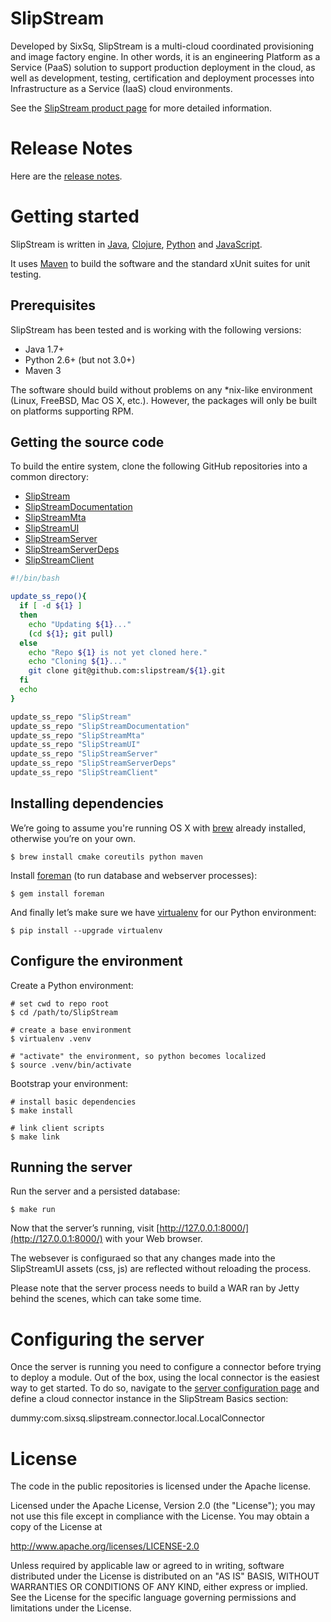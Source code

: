 # SlipStream

Developed by SixSq, SlipStream is a multi-cloud coordinated
provisioning and image factory engine. In other words, it is an
engineering Platform as a Service (PaaS) solution to support
production deployment in the cloud, as well as development, testing,
certification and deployment processes into Infrastructure as a
Service (IaaS) cloud environments.

See the [SlipStream product page]( http://sixsq.com/products/slipstream.html)
for more detailed information.


# Release Notes

Here are the [release notes](/release-notes.md).


# Getting started 

SlipStream is written in [Java], [Clojure], [Python] and [JavaScript].

It uses [Maven] to build the software and the standard xUnit
suites for unit testing.

[Java]: https://www.java.com
[Clojure]: http://clojure.org
[Python]: https://www.python.org
[JavaScript]: https://developer.mozilla.org/en-US/docs/Web/JavaScript
[Maven]: https://maven.apache.org/


## Prerequisites

SlipStream has been tested and is working with the following versions:

* Java 1.7+
* Python 2.6+ (but not 3.0+)
* Maven 3

The software should build without problems on any *nix-like
environment (Linux, FreeBSD, Mac OS X, etc.).  However, the packages
will only be built on platforms supporting RPM.


## Getting the source code

To build the entire system, clone the following GitHub repositories
into a common directory:

* [SlipStream](https://github.com/slipstream/SlipStream) 
* [SlipStreamDocumentation](https://github.com/slipstream/SlipStreamDocumentation)
* [SlipStreamMta](https://github.com/slipstream/SlipStreamMta)
* [SlipStreamUI](https://github.com/slipstream/SlipStreamUI)
* [SlipStreamServer](https://github.com/slipstream/SlipStreamServer)
* [SlipStreamServerDeps](https://github.com/slipstream/SlipStreamServerDeps)
* [SlipStreamClient](https://github.com/slipstream/SlipStreamClient)

``` bash
#!/bin/bash

update_ss_repo(){
  if [ -d ${1} ]
  then
    echo "Updating ${1}..."
    (cd ${1}; git pull)
  else
    echo "Repo ${1} is not yet cloned here."
    echo "Cloning ${1}..."
    git clone git@github.com:slipstream/${1}.git
  fi
  echo
}

update_ss_repo "SlipStream"
update_ss_repo "SlipStreamDocumentation"
update_ss_repo "SlipStreamMta"
update_ss_repo "SlipStreamUI"
update_ss_repo "SlipStreamServer"
update_ss_repo "SlipStreamServerDeps"
update_ss_repo "SlipStreamClient"
```


## Installing dependencies

We’re going to assume you're running OS X with [brew] already installed, otherwise you’re on your own.

```
$ brew install cmake coreutils python maven
```

Install [foreman](https://ddollar.github.io/foreman/) (to run database and webserver processes):

```
$ gem install foreman
```

And finally let’s make sure we have [virtualenv](http://virtualenv.readthedocs.org)
for our Python environment:

```
$ pip install --upgrade virtualenv
```

[brew]: http://brew.sh/


## Configure the environment

Create a Python environment:

```
# set cwd to repo root
$ cd /path/to/SlipStream

# create a base environment
$ virtualenv .venv

# "activate" the environment, so python becomes localized
$ source .venv/bin/activate
```

Bootstrap your environment:

```
# install basic dependencies
$ make install

# link client scripts
$ make link
```


## Running the server

Run the server and a persisted database:

```
$ make run
```

Now that the server’s running, visit
[http://127.0.0.1:8000/](http://127.0.0.1:8000/) with your Web browser.

The websever is configuraed so that any changes made into the SlipStreamUI
assets (css, js) are reflected without reloading the process.

Please note that the server process needs to build a WAR ran by
Jetty behind the scenes, which can take some time.

# Configuring the server

Once the server is running you need to configure a connector before
trying to deploy a module. Out of the box, using the local connector
is the easiest way to get started. To do so, navigate to the
[server configuration page](http://localhost:8080/configuration) and
define a cloud connector instance in the SlipStream Basics section:

  dummy:com.sixsq.slipstream.connector.local.LocalConnector


# License

The code in the public repositories is licensed under the Apache
license.

Licensed under the Apache License, Version 2.0 (the "License"); you
may not use this file except in compliance with the License.  You may
obtain a copy of the License at

http://www.apache.org/licenses/LICENSE-2.0

Unless required by applicable law or agreed to in writing, software
distributed under the License is distributed on an "AS IS" BASIS,
WITHOUT WARRANTIES OR CONDITIONS OF ANY KIND, either express or
implied.  See the License for the specific language governing
permissions and limitations under the License.
